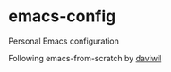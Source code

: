 # emacs-config
Personal Emacs configuration 

Following emacs-from-scratch by [daviwil
](https://github.com/daviwil/emacs-from-scratch)

